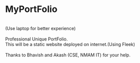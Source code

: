 # MyPortFolio
<br>(Use laptop for better experience)<br>
<br> Professional Unique PortFolio.
<br>This will be a static website deployed on internet.(Using Fleek)
<br><br>
Thanks to Bhavish and Akash (CSE, NMAM IT) for your help.
